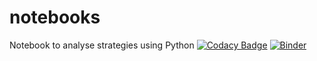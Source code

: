 # notebooks
Notebook to analyse strategies using Python
[![Codacy Badge](https://api.codacy.com/project/badge/Grade/9b60624c1ce3411aac6522c860fa3728)](https://app.codacy.com/app/megamanics/notebooks?utm_source=github.com&utm_medium=referral&utm_content=megamanics/notebooks&utm_campaign=Badge_Grade_Settings)
[![Binder](https://mybinder.org/badge_logo.svg)](https://mybinder.org/v2/gh/megamanics/notebooks/master)
